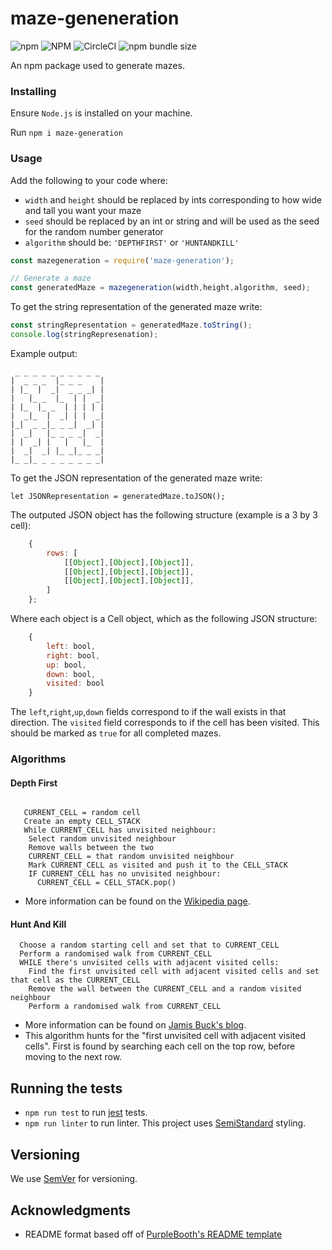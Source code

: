 # maze-geneneration

![npm](https://img.shields.io/npm/v/maze-generation)
![NPM](https://img.shields.io/npm/l/maze-generation)
![CircleCI](https://img.shields.io/circleci/build/github/JRIngram/maze-gen)
![npm bundle size](https://img.shields.io/bundlephobia/min/maze-generation)

An npm package used to generate mazes. 

### Installing

Ensure `Node.js` is installed on your machine.

Run `npm i maze-generation`

### Usage

Add the following to your code where:
* `width` and `height` should be replaced by ints corresponding to how wide and tall you want your maze
* `seed` should be replaced by an int or string and will be used as the seed for the random number generator
* `algorithm` should be: `'DEPTHFIRST'` or `'HUNTANDKILL'`

```javascript
const mazegeneration = require('maze-generation');

// Generate a maze
const generatedMaze = mazegeneration(width,height,algorithm, seed);
```

To get the string representation of the generated maze write:
```javascript
const stringRepresentation = generatedMaze.toString();
console.log(stringRepresenation);
```

Example output:
```
 _ _ _ _ _ _ _ _ _ _
|  _ _ _  |_ _ _    |
| |_  |  _|  _ _ _| |
|   |_ _  |_  | |  _|
| |_  |_ _  | | | | |
|  _|_  |  _| | |  _|
|_|  _ _|_ _ _|  _| |
|  _|   |_ _ _ _|  _|
| |  _| |   |   |_  |
|  _|  _| |_ _|_ _ _|
|_ _|_ _ _ _ _ _ _ _|

```

To get the JSON representation of the generated maze write:

```
let JSONRepresentation = generatedMaze.toJSON();
```

The outputed JSON object has the following structure (example is a 3 by 3 cell):
```javascript
    {
        rows: [
            [[Object],[Object],[Object]],
            [[Object],[Object],[Object]],
            [[Object],[Object],[Object]],
        ]
    };
```

Where each object is a Cell object, which as the following JSON structure:
```javascript
    {  
        left: bool,
        right: bool, 
        up: bool, 
        down: bool, 
        visited: bool
    }
```

The `left`,`right`,`up`,`down` fields correspond to if the wall exists in that direction. The `visited` field corresponds to if the cell has been visited. This should be marked as `true` for all completed mazes.

### Algorithms
#### Depth First
```

   CURRENT_CELL = random cell
   Create an empty CELL_STACK
   While CURRENT_CELL has unvisited neighbour:
    Select random unvisited neighbour
    Remove walls between the two
    CURRENT_CELL = that random unvisited neighbour
    Mark CURRENT_CELL as visited and push it to the CELL_STACK
    IF CURRENT_CELL has no unvisited neighbour:
      CURRENT_CELL = CELL_STACK.pop()

```

* More information can be found on the [Wikipedia page](https://en.wikipedia.org/wiki/Maze_generation_algorithm#Recursive_backtracker).
#### Hunt And Kill

```
  Choose a random starting cell and set that to CURRENT_CELL
  Perform a randomised walk from CURRENT_CELL
  WHILE there's unvisited cells with adjacent visited cells: 
    Find the first unvisited cell with adjacent visited cells and set that cell as the CURRENT_CELL
    Remove the wall between the CURRENT_CELL and a random visited neighbour
    Perform a randomised walk from CURRENT_CELL
```

* More information can be found on [Jamis Buck's blog](https://weblog.jamisbuck.org/2011/1/24/maze-generation-hunt-and-kill-algorithm).
* This algorithm hunts for the "first unvisited cell with adjacent visited cells". First is found by searching each cell on the top row, before moving to the next row. 

## Running the tests
* `npm run test` to run [jest](https://jestjs.io/) tests.
* `npm run linter` to run linter. This project uses [SemiStandard](https://github.com/standard/semistandard) styling.

## Versioning
We use [SemVer](http://semver.org/) for versioning.


## Acknowledgments
* README format based off of [PurpleBooth's README template](https://gist.github.com/PurpleBooth/109311bb0361f32d87a2)
